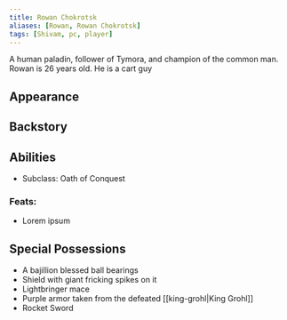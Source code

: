 ```yaml
---
title: Rowan Chokrotsk
aliases: [Rowan, Rowan Chokrotsk]
tags: [Shivam, pc, player]
---
```

A human paladin, follower of Tymora, and champion of the common man. Rowan is 26 years old. He is a cart guy

## Appearance

## Backstory

## Abilities
- Subclass: Oath of Conquest

### Feats:
- Lorem ipsum

## Special Possessions
- A bajillion blessed ball bearings
- Shield with giant fricking spikes on it
- Lightbringer mace
- Purple armor taken from the defeated [[king-grohl|King Grohl]]
- Rocket Sword